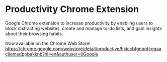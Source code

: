 # Productivity Chrome Extension

Google Chrome extension to increase productivity by enabling users to block distracting websites, create and manage to-do lists, and gain insights about their browsing habits.

Now available on the Chrome Web Store! https://chrome.google.com/webstore/detail/productive/hkjccbfgnbnfcggaacjlomedppbakknb?hl=en&authuser=0Google
